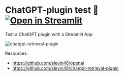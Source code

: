 # ChatGPT-plugin test 🤖 [![Open in Streamlit](https://static.streamlit.io/badges/streamlit_badge_black_white.svg)](https://chatgptplugin48.streamlit.app/)
Test a ChatGPT plugin with a Streamlit App

![chatgpt-retrieval-plugin](https://user-images.githubusercontent.com/12418115/227738738-9de9a4fc-e218-4513-a431-c6003b665ee4.png)

Resources:
- https://github.com/slevin48/openai
- https://github.com/slevin48/chatgpt-retrieval-plugin
